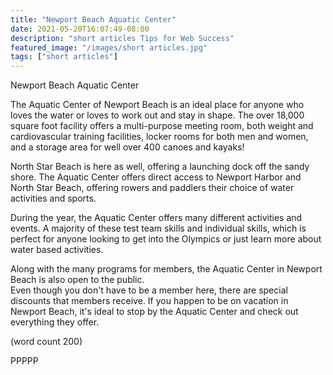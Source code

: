 ```yaml
---
title: "Newport Beach Aquatic Center"
date: 2021-05-20T16:07:49-08:00
description: "short articles Tips for Web Success"
featured_image: "/images/short articles.jpg"
tags: ["short articles"]
---
```


Newport Beach Aquatic Center

The Aquatic Center of Newport Beach is an ideal place
for anyone who loves the water or loves to work out
and stay in shape.  The over 18,000 square foot 
facility offers a multi-purpose meeting room, both
weight and cardiovascular training facilities, locker
rooms for both men and women, and a storage area for
well over 400 canoes and kayaks!

North Star Beach is here as well, offering a launching
dock off the sandy shore.  The Aquatic Center offers
direct access to Newport Harbor and North Star Beach, 
offering rowers and paddlers their choice of water
activities and sports.

During the year, the Aquatic Center offers many 
different activities and events.  A majority of these
test team skills and individual skills, which is
perfect for anyone looking to get into the Olympics 
or just learn more about water based activities.

Along with the many programs for members, the Aquatic
Center in Newport Beach is also open to the public.  
Even though you don't have to be a member here, there
are special discounts that members receive.  If you 
happen to be on vacation in Newport Beach, it's ideal
to stop by the Aquatic Center and check out everything
they offer.

(word count 200)

PPPPP
